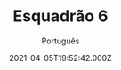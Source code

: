 ---
id: '806df33d-b0a4-4066-b9dd-69db8b04f088'
type: 'movie' # Filme, Série, Anime
title: "Esquadrão 6"
synopsis: ["Após falsificar a própria morte, um bilionário monta uma equipe de profissionais internacionais para a ousada e sanguinária missão de derrubar um ditador cruel.",
]
originalTitle: "6 Underground"
date: '2021-04-05T19:52:42.000Z'
update: '2021-04-05T19:52:42.000Z'
releaseDate: '2019-12-13T03:00:00.000Z'
imdb:
  rating: '6.1' # 8.5
  id: '' # tt0470752
duration: '2h 07 Min'
trailer:
  urls: [
    'W_cxASk1YMs',
  ]
tags: ['720p', '1080p', '720p', '1080p']
genre: ['Ação', 'Suspense'] #
quality: 'WEB-DL' # BluRay, WEB-DL, HDTV, WEB-DL4K, WEB-DLe
format: 'MKv | Mp4' # MKV, MP4, TS
audio: 'Português, Inglês' # Dublado, Legendado, Dual Audio, Dub & Leg
subtitle: 'Português' # Português, inglês,
size: '1.28 GB | 1.59 GB | 2.36 GB | 2.67 GB' # 4.8 GB
audioQuality: 10
videoQuality: 10
directors: []
#  - name: 'Lana Wachowski'
#    image: ''
#  - name: 'Lilly Wachowski'
#    image: ''
cast: []
#  - name: 'Keanu Reeves'
#    image: ''
#    characterName: 'Neo'
writers: []
#  - name: ''
#    image: ''
maturityRating:
  age: '' # L , 10, 12, 14, 16, 18
  topics: [''] # Violence, Illegal drugs, Inappropriate Language, Legal Drugs, Sexual Content, Extreme Violence
###########################################
download:
  
  - url: 'magnet:?xt=urn:btih:0F33810B34937F9C1F740976807CF4BCB42DD504&dn=LAPUMiA.Org - Esquadr%c3%a3o%206%202019%20%28720p%20-%20WEB-DL%29&tr=udp%3a%2f%2ftracker.openbittorrent.com%3a80%2fannounce&tr=udp%3a%2f%2ftracker.opentrackr.org%3a1337%2fannounce'
    resolution: '720p' # 720p, 1080p, 4K,
    audio: 'Dual Áudio' # Dublado, Legendado, Dual Audio
    size: '' # 4.8 GB
    quality: '' # BluRay, WEB-DL
    format: '' # MKV
  - url: 'magnet:?xt=urn:btih:83CA4C5E4E6897BC9E07EAB98BF8670CDAE93E0D&dn=LAPUMiA.Org - Esquadr%c3%a3o%206%202019%20%281080p%20-%20WEB-DL%29&tr=udp%3a%2f%2ftracker.openbittorrent.com%3a80%2fannounce&tr=udp%3a%2f%2ftracker.opentrackr.org%3a1337%2fannounce'
    resolution: '1080p' # 720p, 1080p, 4K,
    audio: 'Dual Áudio' # Dublado, Legendado, Dual Audio
    size: '' # 4.8 GB
    quality: '' # BluRay, WEB-DL
    format: '' # MKV
  - url: 'magnet:?xt=urn:btih:098F47B7530263F7570348991823253BA7E70858&dn=LAPUMiA.Org - Esquadr%c3%a3o%206%202019%20%28720p%20-%20WEB-DL%29%20%5bDUBLADO%5d&tr=udp%3a%2f%2ftracker.openbittorrent.com%3a80%2fannounce&tr=udp%3a%2f%2ftracker.opentrackr.org%3a1337%2fannounce'
    resolution: '720p' # 720p, 1080p, 4K,
    audio: 'Dublado' # Dublado, Legendado, Dual Audio
    size: '' # 4.8 GB
    quality: '' # BluRay, WEB-DL
    format: '' # MKV
  - url: 'magnet:?xt=urn:btih:A737B2E7BF11E4F11356B257E0A0316557215991&dn=LAPUMiA.Org - Esquadr%c3%a3o%206%202019%20%281080p%20-%20WEB-DL%29%20%5bDUBLADO%5d&tr=udp%3a%2f%2ftracker.openbittorrent.com%3a80%2fannounce&tr=udp%3a%2f%2ftracker.opentrackr.org%3a1337%2fannounce'
    resolution: '1080p' # 720p, 1080p, 4K,
    audio: 'Dublado' # Dublado, Legendado, Dual Audio
    size: '' # 4.8 GB
    quality: '' # BluRay, WEB-DL
    format: '' # MKV
images:
  cover: '/assets/movies/esquadrao-6.jpg'
  background: '/assets/movies/'
---